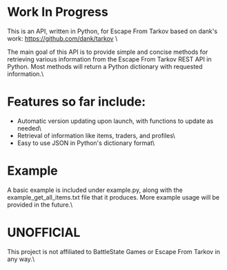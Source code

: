 # Work In Progress
This is an API, written in Python, for Escape From Tarkov based on dank's work: https://github.com/dank/tarkov \

The main goal of this API is to provide simple and concise methods for retrieving various information from the Escape From Tarkov REST API in Python. Most methods will return a Python dictionary with requested information.\

# Features so far include:
* Automatic version updating upon launch, with functions to update as needed\
* Retrieval of information like items, traders, and profiles\
* Easy to use JSON in Python's dictionary format\

# Example
A basic example is included under example.py, along with the example_get_all_items.txt file that it produces. More example usage will be provided in the future.\

# UNOFFICIAL
This project is not affiliated to BattleState Games or Escape From Tarkov in any way.\